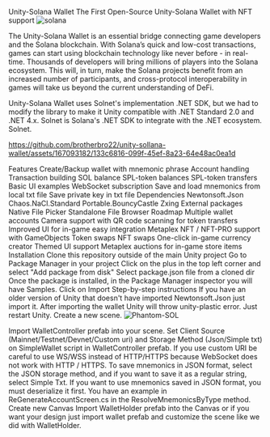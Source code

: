 Unity-Solana Wallet
The First Open-Source Unity-Solana Wallet with NFT support
![solana](https://github.com/brotherbro22/unity-sollana-wallet/assets/167093182/5de0e667-1eb7-4e66-81f5-57fcc307b9ed)

The Unity-Solana Wallet is an essential bridge connecting game developers and the Solana blockchain. With Solana’s quick and low-cost transactions, games can start using blockchain technology like never before - in real-time. Thousands of developers will bring millions of players into the Solana ecosystem. This will, in turn, make the Solana projects benefit from an increased number of participants, and cross-protocol interoperability in games will take us beyond the current understanding of DeFi.

Unity-Solana Wallet uses Solnet's implementation .NET SDK, but we had to modify the library to make it Unity compatible with .NET Standard 2.0 and .NET 4.x. Solnet is Solana's .NET SDK to integrate with the .NET ecosystem. Solnet.


https://github.com/brotherbro22/unity-sollana-wallet/assets/167093182/133c6816-099f-45ef-8a23-64e48ac0ea1d


Features
Create/Backup wallet with mnemonic phrase
Account handling
Transaction building
SOL balance
SPL-token balances
SPL-token transfers
Basic UI examples
WebSocket subscription
Save and load mnemonics from local txt file
Save private key in txt file
Dependencies
Newtonsoft.Json
Chaos.NaCl.Standard
Portable.BouncyCastle
Zxing
External packages
Native File Picker
Standalone File Browser
Roadmap
Multiple wallet accounts
Camera support with QR code scanning for token transfers
Improved UI for in-game easy integration
Metaplex NFT / NFT-PRO support with GameObjects
Token swaps
NFT swaps
One-click in-game currency creator
Themed UI support
Metaplex auctions for in-game store items
Installation
Clone this repository outside of the main Unity project
Go to Package Manager in your project
Click on the plus in the top left corner and select "Add package from disk"
Select package.json file from a cloned dir
Once the package is installed, in the Package Manager inspector you will have Samples. Click on Import
Step-by-step instructions
If you have an older version of Unity that doesn't have imported Newtonsoft.Json just import it.
After importing the wallet Unity will throw unity-plastic error. Just restart Unity.
Create a new scene.
![Phantom-SOL](https://github.com/brotherbro22/unity-sollana-wallet/assets/167093182/e5a8a8ca-3560-4af0-bfc2-728f5042be57)

Import WalletController prefab into your scene.
Set Client Source (Mainnet/Testnet/Devnet/Custom uri) and Storage Method (Json/Simple txt) on SimpleWallet script in WalletController prefab.
If you use custom URI be careful to use WS/WSS instead of HTTP/HTTPS because WebSocket does not work with HTTP / HTTPS.
To save mnemonics in JSON format, select the JSON storage method, and if you want to save it as a regular string, select Simple Txt.
If you want to use mnemonics saved in JSON format, you must deserialize it first. You have an example in ReGenerateAccountScreen.cs in the ResolveMnemonicsByType method.
Create new Canvas
Import WalletHolder prefab into the Canvas or if you want your design just import wallet prefab and customize the scene like we did with WalletHolder.

